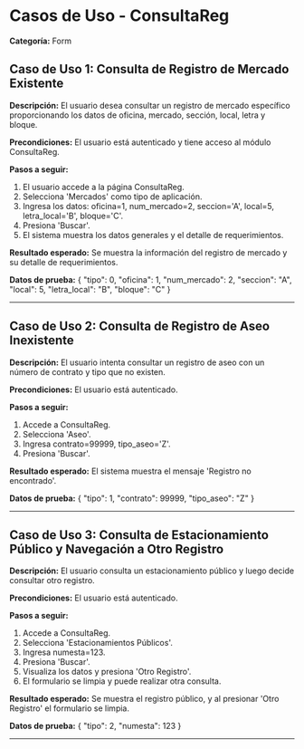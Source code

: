 # Casos de Uso - ConsultaReg

**Categoría:** Form

## Caso de Uso 1: Consulta de Registro de Mercado Existente

**Descripción:** El usuario desea consultar un registro de mercado específico proporcionando los datos de oficina, mercado, sección, local, letra y bloque.

**Precondiciones:**
El usuario está autenticado y tiene acceso al módulo ConsultaReg.

**Pasos a seguir:**
1. El usuario accede a la página ConsultaReg.
2. Selecciona 'Mercados' como tipo de aplicación.
3. Ingresa los datos: oficina=1, num_mercado=2, seccion='A', local=5, letra_local='B', bloque='C'.
4. Presiona 'Buscar'.
5. El sistema muestra los datos generales y el detalle de requerimientos.

**Resultado esperado:**
Se muestra la información del registro de mercado y su detalle de requerimientos.

**Datos de prueba:**
{ "tipo": 0, "oficina": 1, "num_mercado": 2, "seccion": "A", "local": 5, "letra_local": "B", "bloque": "C" }

---

## Caso de Uso 2: Consulta de Registro de Aseo Inexistente

**Descripción:** El usuario intenta consultar un registro de aseo con un número de contrato y tipo que no existen.

**Precondiciones:**
El usuario está autenticado.

**Pasos a seguir:**
1. Accede a ConsultaReg.
2. Selecciona 'Aseo'.
3. Ingresa contrato=99999, tipo_aseo='Z'.
4. Presiona 'Buscar'.

**Resultado esperado:**
El sistema muestra el mensaje 'Registro no encontrado'.

**Datos de prueba:**
{ "tipo": 1, "contrato": 99999, "tipo_aseo": "Z" }

---

## Caso de Uso 3: Consulta de Estacionamiento Público y Navegación a Otro Registro

**Descripción:** El usuario consulta un estacionamiento público y luego decide consultar otro registro.

**Precondiciones:**
El usuario está autenticado.

**Pasos a seguir:**
1. Accede a ConsultaReg.
2. Selecciona 'Estacionamientos Públicos'.
3. Ingresa numesta=123.
4. Presiona 'Buscar'.
5. Visualiza los datos y presiona 'Otro Registro'.
6. El formulario se limpia y puede realizar otra consulta.

**Resultado esperado:**
Se muestra el registro público, y al presionar 'Otro Registro' el formulario se limpia.

**Datos de prueba:**
{ "tipo": 2, "numesta": 123 }

---

